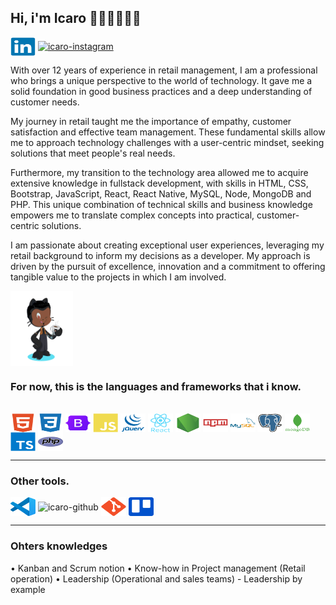 ## Hi, i'm Icaro 👨🏿‍🚀👨🏿‍💻

[<img align="center" alt="icaro-linkedin" height="30" width="40" src="https://raw.githubusercontent.com/devicons/devicon/55609aa5bd817ff167afce0d965585c92040787a/icons/linkedin/linkedin-original.svg">]([linkedin.com/in/santos-icaro/](https://www.linkedin.com/in/santos-icaro/))  [<img align="center" alt="icaro-instagram" height="30" width="40" src="[https://github.com/dheereshagrwal/colored-icons/blob/master/icons/instagram/instagram.svg](https://raw.githubusercontent.com/dheereshagrwal/colored-icons/abc7fd264f36c6a1e3fc16e1cd5e94735ec671d8/public/icons/instagram/instagram.svg)">](https://www.instagram.com/dev.icaro_s/)

With over 12 years of experience in retail management, I am a professional who brings a unique perspective to the world of technology. It gave me a solid foundation in good business practices and a deep understanding of customer needs.

My journey in retail taught me the importance of empathy, customer satisfaction and effective team management. These fundamental skills allow me to approach technology challenges with a user-centric mindset, seeking solutions that meet people's real needs.

Furthermore, my transition to the technology area allowed me to acquire extensive knowledge in fullstack development, with skills in HTML, CSS, Bootstrap, JavaScript, React, React Native, MySQL, Node, MongoDB and PHP. This unique combination of technical skills and business knowledge empowers me to translate complex concepts into practical, customer-centric solutions.

I am passionate about creating exceptional user experiences, leveraging my retail background to inform my decisions as a developer. My approach is driven by the pursuit of excellence, innovation and a commitment to offering tangible value to the projects in which I am involved.

<img align="center" alt="icaro-octocat" height="120" width="100" src="https://github.com/FlightofIcarus/FlightofIcarus/blob/main/octocat-1676324115584.png">

### For now, this is the languages and frameworks that i know.

<div style="display: inline_block"><br>
  <img align="center" alt="icaro-html5" height="30" width="40" src="https://raw.githubusercontent.com/devicons/devicon/master/icons/html5/html5-plain.svg">
  <img align="center" alt="icaro-css3" height="30" width="40" src="https://raw.githubusercontent.com/devicons/devicon/master/icons/css3/css3-plain.svg">
  <img align="center" alt="icaro-bootstrap" height="30" width="40" src="https://raw.githubusercontent.com/devicons/devicon/master/icons/bootstrap/bootstrap-original.svg">
  <img align="center" alt="icaro-js" height="30" width="40" src="https://raw.githubusercontent.com/devicons/devicon/master/icons/javascript/javascript-plain.svg">
  <img align="center" alt="icaro-jquery" height="30" width="40" src="https://raw.githubusercontent.com/devicons/devicon/55609aa5bd817ff167afce0d965585c92040787a/icons/jquery/jquery-plain-wordmark.svg">
  <img align="center" alt="icaro-react" height="30" width="40" src="https://raw.githubusercontent.com/devicons/devicon/55609aa5bd817ff167afce0d965585c92040787a/icons/react/react-original-wordmark.svg">
  <img align="center" alt="icaro-nodejs" height="30" width="40" src="https://raw.githubusercontent.com/devicons/devicon/55609aa5bd817ff167afce0d965585c92040787a/icons/nodejs/nodejs-original.svg">
  <img align="center" alt="icaro-npm" height="30" width="40" src="https://raw.githubusercontent.com/devicons/devicon/55609aa5bd817ff167afce0d965585c92040787a/icons/npm/npm-original-wordmark.svg">
  <img align="center" alt="icaro-myslq" height="30" width="40" src="https://raw.githubusercontent.com/devicons/devicon/55609aa5bd817ff167afce0d965585c92040787a/icons/mysql/mysql-original-wordmark.svg">
  <img align="center" alt="icaro-postgresql" height="30" width="40" src="https://raw.githubusercontent.com/devicons/devicon/55609aa5bd817ff167afce0d965585c92040787a/icons/postgresql/postgresql-original.svg">
  <img align="center" alt="icaro-mongodb" height="30" width="40" src="https://raw.githubusercontent.com/devicons/devicon/55609aa5bd817ff167afce0d965585c92040787a/icons/mongodb/mongodb-plain-wordmark.svg">
  <img align="center" alt="icaro-typescript" height="30" width="40" src="https://github.com/devicons/devicon/blob/master/icons/typescript/typescript-original.svg">
  <img align="center" alt="icaro-php" height="30" width="40" src="https://github.com/devicons/devicon/blob/master/icons/php/php-original.svg">
  
  <hr>
  
### Other tools.
  
<img align="center" alt="icaro-vscode" height="30" width="40" src="https://raw.githubusercontent.com/devicons/devicon/1119b9f84c0290e0f0b38982099a2bd027a48bf1/icons/vscode/vscode-original.svg">
<img align="center" alt="icaro-github" height="30" width="40" src="https://www.svgrepo.com/show/475654/github-color.svg">
<img align="center" alt="icaro-git" height="30" width="40" src="https://raw.githubusercontent.com/devicons/devicon/1119b9f84c0290e0f0b38982099a2bd027a48bf1/icons/git/git-plain.svg">
<img align="center" alt="icaro-trello" height="30" width="40" src="https://raw.githubusercontent.com/devicons/devicon/1119b9f84c0290e0f0b38982099a2bd027a48bf1/icons/trello/trello-plain.svg">


   <hr>
  
### Ohters knowledges
  
  • Kanban and Scrum notion
  • Know-how in Project management (Retail operation)
  • Leadership (Operational and sales teams) - Leadership by example
